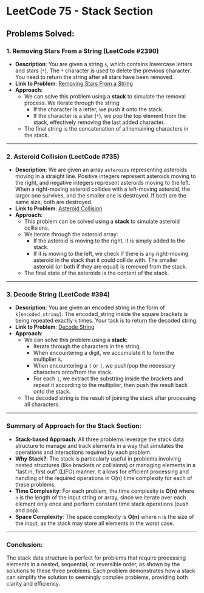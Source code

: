 # LeetCode 75 - Stack Section

## Problems Solved:

### 1. **Removing Stars From a String (LeetCode #2390)**
   - **Description**: You are given a string `s`, which contains lowercase letters and stars (`*`). The `*` character is used to delete the previous character. You need to return the string after all stars have been removed.
   - **Link to Problem**: [Removing Stars From a String](https://leetcode.com/problems/removing-stars-from-a-string/?envType=study-plan-v2&envId=leetcode-75)
   - **Approach**: 
     - We can solve this problem using a **stack** to simulate the removal process. We iterate through the string:
       - If the character is a letter, we push it onto the stack.
       - If the character is a star (`*`), we pop the top element from the stack, effectively removing the last added character.
     - The final string is the concatenation of all remaining characters in the stack.

---

### 2. **Asteroid Collision (LeetCode #735)**
   - **Description**: We are given an array `asteroids` representing asteroids moving in a straight line. Positive integers represent asteroids moving to the right, and negative integers represent asteroids moving to the left. When a right-moving asteroid collides with a left-moving asteroid, the larger one survives, and the smaller one is destroyed. If both are the same size, both are destroyed.
   - **Link to Problem**: [Asteroid Collision](https://leetcode.com/problems/asteroid-collision/?envType=study-plan-v2&envId=leetcode-75)
   - **Approach**:
     - This problem can be solved using a **stack** to simulate asteroid collisions.
     - We iterate through the asteroid array:
       - If the asteroid is moving to the right, it is simply added to the stack.
       - If it is moving to the left, we check if there is any right-moving asteroid in the stack that it could collide with. The smaller asteroid (or both if they are equal) is removed from the stack.
     - The final state of the asteroids is the content of the stack.

---

### 3. **Decode String (LeetCode #394)**
   - **Description**: You are given an encoded string in the form of `k[encoded_string]`. The encoded_string inside the square brackets is being repeated exactly `k` times. Your task is to return the decoded string.
   - **Link to Problem**: [Decode String](https://leetcode.com/problems/decode-string/?envType=study-plan-v2&envId=leetcode-75)
   - **Approach**:
     - We can solve this problem using a **stack**:
       - Iterate through the characters in the string.
       - When encountering a digit, we accumulate it to form the multiplier `k`.
       - When encountering a `[` or `]`, we push/pop the necessary characters onto/from the stack.
       - For each `]`, we extract the substring inside the brackets and repeat it according to the multiplier, then push the result back onto the stack.
     - The decoded string is the result of joining the stack after processing all characters.

---

### Summary of Approach for the Stack Section:
- **Stack-based Approach**: All three problems leverage the stack data structure to manage and track elements in a way that simulates the operations and interactions required by each problem.
- **Why Stack?**: The stack is particularly useful in problems involving nested structures (like brackets or collisions) or managing elements in a "last in, first out" (LIFO) manner. It allows for efficient processing and handling of the required operations in O(n) time complexity for each of these problems.
- **Time Complexity**: For each problem, the time complexity is **O(n)** where `n` is the length of the input string or array, since we iterate over each element only once and perform constant time stack operations (push and pop).
- **Space Complexity**: The space complexity is **O(n)** where `n` is the size of the input, as the stack may store all elements in the worst case.

---

### Conclusion:
The stack data structure is perfect for problems that require processing elements in a nested, sequential, or reversible order, as shown by the solutions to these three problems. Each problem demonstrates how a stack can simplify the solution to seemingly complex problems, providing both clarity and efficiency.
